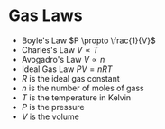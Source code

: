 # Gas Laws

- Boyle's Law $P \propto \frac{1}{V}$
- Charles's Law $V \propto T$
- Avogadro's Law $V \propto n$
- Ideal Gas Law $PV = nRT$
- $R$ is the ideal gas constant
- $n$ is the number of moles of gass
- $T$ is the temperature in Kelvin
- $P$ is the pressure
- $V$ is the volume

